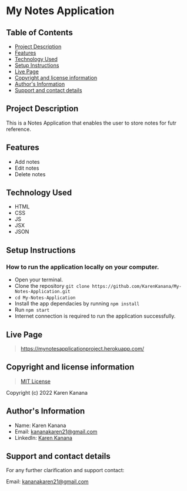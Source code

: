 # My Notes Application

## Table of Contents
- [Project Description](#project-description)
- [Features](#features)
- [Technology Used](#technology-used)
- [Setup Instructions](#setup-instructions)
- [Live Page](#live-page)
- [Copyright and license information](#copyright-and-license-information)
- [Author's Information](#authors-information)
- [Support and contact details](#support-and-contact-details)


## Project Description
This is a Notes Application that enables the user to store notes for futr reference.


## Features
- Add notes
- Edit notes
- Delete notes

## Technology Used
- HTML
- CSS
- JS
- JSX
- JSON


## Setup Instructions

### How to run the application locally on your computer.
- Open your terminal.
- Clone the repository `git clone https://github.com/KarenKanana/My-Notes-Application.git`
- `cd My-Notes-Application`
- Install the app dependacies by running `npm install`
- Run `npm start`
- Internet connection is required to run the application successfully.


## Live Page
>  https://mynotesapplicationproject.herokuapp.com/


## Copyright and license information
> [MIT License](https://github.com/KarenKanana/My-Notes-Application/blob/master/licence)

Copyright (c) 2022 Karen Kanana


## Author's Information
- Name: Karen Kanana 
- Email: kananakaren21@gmail.com
- LinkedIn: [Karen Kanana](https://www.linkedin.com/in/karen-kanana-4b8a78205/)


## Support and contact details
For any further clarification and support contact:

Email: kananakaren21@gmail.com 